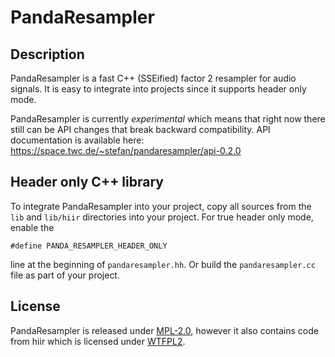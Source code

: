 # PandaResampler

## Description

PandaResampler is a fast C++ (SSEified) factor 2 resampler for audio signals.
It is easy to integrate into projects since it supports header only mode.

PandaResampler is currently *experimental* which means that right now there
still can be API changes that break backward compatibility. API documentation
is available here:  https://space.twc.de/~stefan/pandaresampler/api-0.2.0

## Header only C++ library

To integrate PandaResampler into your project, copy all sources from the
`lib` and `lib/hiir` directories into your project. For true header only mode,
enable the
```
#define PANDA_RESAMPLER_HEADER_ONLY
```
line at the beginning of `pandaresampler.hh`. Or build the `pandaresampler.cc`
file as part of your project.

## License

PandaResampler is released under
[MPL-2.0](https://github.com/swesterfeld/pandaresampler/blob/master/MPL-2.0.txt),
however it also contains code from hiir which is licensed under
[WTFPL2](https://github.com/swesterfeld/pandaresampler/blob/master/include/pandaresampler/hiir/license.txt).
